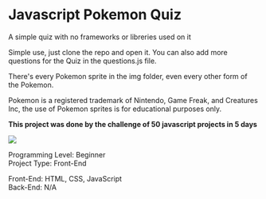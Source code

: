 # Javascript Pokemon Quiz
 A simple quiz with no frameworks or libreries used on it

 Simple use, just clone the repo and open it.
 You can also add more questions for the Quiz in the questions.js file.
 
 There's every Pokemon sprite in the img folder, even every other form of the Pokemon.
 
 
 
 Pokemon is a registered trademark of Nintendo, Game Freak, and Creatures Inc, the use of Pokemon sprites is for educational purposes only.

 **This project was done by the challenge of 50 javascript projects in 5 days**

 <img src="https://media.discordapp.net/attachments/842503650017280039/850401511444185139/pokemon_ss.PNG?width=1149&height=559">
 
Programming Level: Beginner\
Project Type: Front-End

Front-End: HTML, CSS, JavaScript\
Back-End: N/A
